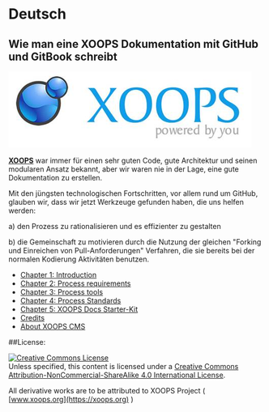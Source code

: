 # Deutsch

## Wie man eine XOOPS Dokumentation mit GitHub und GitBook schreibt

![](../en/assets/logoXoops.jpg)

[**XOOPS**](https://xoops.org)  war immer für einen sehr guten Code, gute Architektur und seinen modularen Ansatz bekannt, aber wir waren nie in der Lage, eine gute Dokumentation zu erstellen.

Mit den jüngsten technologischen Fortschritten, vor allem rund um GitHub, glauben wir, dass wir jetzt Werkzeuge gefunden haben, die uns helfen werden:

a) den Prozess zu rationalisieren und es effizienter zu gestalten

b) die Gemeinschaft zu motivieren durch die Nutzung der gleichen "Forking und Einreichen von Pull-Anforderungen" Verfahren, die sie bereits bei der normalen Kodierung Aktivitäten benutzen.


* [Chapter 1: Introduction](book/ch1.md)
* [Chapter 2: Process requirements](book/ch2.md)
* [Chapter 3: Process tools](book/ch3.md)
* [Chapter 4: Process Standards](book/ch4.md)
* [Chapter 5: XOOPS Docs Starter-Kit](book/ch5.md)
* [Credits](book/credits.md)
* [About XOOPS CMS](book/10aboutxoops.md)

##License:

<a rel="license" href="http://creativecommons.org/licenses/by-nc-sa/4.0/"><img alt="Creative Commons License" style="border-width:0" src="https://i.creativecommons.org/l/by-nc-sa/4.0/88x31.png" /></a><br />Unless specified, this content is licensed under a <a rel="license" href="http://creativecommons.org/licenses/by-nc-sa/4.0/">Creative Commons Attribution-NonCommercial-ShareAlike 4.0 International License</a>.

All derivative works are to be attributed to XOOPS Project ( [www.xoops.org](https://xoops.org) )
